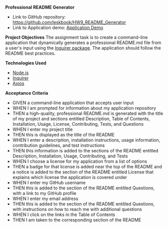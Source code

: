 **Professional README Generator**

 - Link to GitHub repository: https://github.com/leskbook/HW9_README_Generator  
 - Link to Application demo: <a href="https://drive.google.com/file/d/1x6cHjbsJ6hzGnpykswCZsYp_PHP0-UbE/view">Application Demo</a>

**Project Objectives**
The assignment task is to create a command-line application that dynamically generates a professional README.md file from a user's input using the [Inquirer package](https://www.npmjs.com/package/inquirer). The application should follow the README best practices. 

**Technologies Used**

 - <a href="https://nodejs.org/en/node.js">Node.js</a>
 - <a href="https://www.npmjs.com/package/inquirer">Inquirer</a>
 - <a href="https://www.npmjs.com/package/axiosAxios">Axios</a>

**Acceptance Criteria**

 - GIVEN a command-line application that accepts user input
 - WHEN I am prompted for information about my application repository
 - THEN a high-quality, professional README.md is generated with the title of my project and sections entitled Description, Table of Contents, Installation, Usage, License, Contributing, Tests, and Questions
 - WHEN I enter my project title
 - THEN this is displayed as the title of the README
 - WHEN I enter a description, installation instructions, usage information, contribution guidelines, and test instructions
 - THEN this information is added to the sections of the README entitled Description, Installation, Usage, Contributing, and Tests
 - WHEN I choose a license for my application from a list of options
 - THEN a badge for that license is added near the top of the README and a notice is added to the section of the README entitled License that explains which license the application is covered under
 - WHEN I enter my GitHub username
 - THEN this is added to the section of the README entitled Questions, with a link to my GitHub profile
 - WHEN I enter my email address
 - THEN this is added to the section of the README entitled Questions, with instructions on how to reach me with additional questions
 - WHEN I click on the links in the Table of Contents
 - THEN I am taken to the corresponding section of the README

